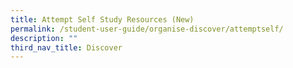 ```yaml
---
title: Attempt Self Study Resources (New)
permalink: /student-user-guide/organise-discover/attemptself/
description: ""
third_nav_title: Discover
---
```

